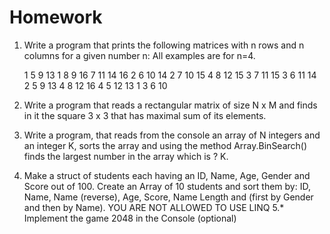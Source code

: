 # Homework

1. Write a program that prints the following matrices with n rows and n columns for a given number n: 
	All examples are for n=4.

   1  5  9  13      1  8  9  16      7  11 14 16
   2  6  10 14      2  7  10 15      4  8  12 15
   3  7  11 15      3  6  11 14      2  5  9  13
   4  8  12 16      4  5  12 13      1  3  6  10
2. Write a program that reads a rectangular matrix of size N x M and finds in it the square 
	3 x 3 that has maximal sum of its elements.
3. Write a program, that reads from the console an array of N integers and an integer K, 
	sorts the array and using the method Array.BinSearch() finds the largest number in the array which is ? K. 
4. Make a struct of students each having an ID, Name, Age, Gender and Score out of 100. 
	Create an Array of 10 students and sort them by:
	ID, Name, Name (reverse), Age, Score, Name Length and (first by Gender and then by Name).
	YOU ARE NOT ALLOWED TO USE LINQ
5.* Implement the game 2048 in the Console (optional)
